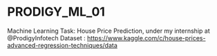 # PRODIGY_ML_01
Machine Learning Task: House Price Prediction, under my internship at @ProdigyInfotech
Dataset : https://www.kaggle.com/c/house-prices-advanced-regression-techniques/data
